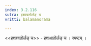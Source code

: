 ```yaml
---
index: 3.2.116
sutra: हशश्वतोर्लङ् च
vritti: balamanorama

---
```

<<हशश्वतोर्लङ् च>> - हशआतोर्लङ् च । स्पष्टम् ।